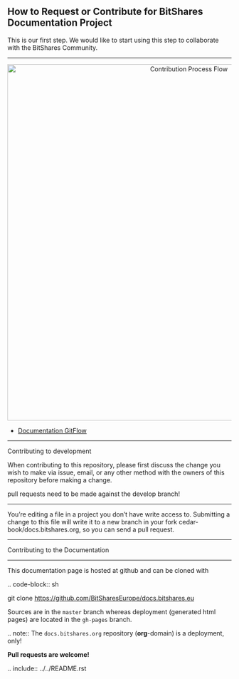 ## How to Request or Contribute for BitShares Documentation Project


This is our first step. We would like to start using this step to collaborate with the BitShares Community. 

***

<p align="center">
  <img src="/core/imgs/how-to-process-contribution.png" width="800" title="Contribution Process Flow">
</p>


- [Documentation GitFlow](/core/imgs/DocFlow.png)


***

Contributing to development

When contributing to this repository, please first discuss the change you wish to make via issue, email, or any other method with the owners of this repository before making a change.

pull requests need to be made against the develop branch!

--------------------------


You’re editing a file in a project you don’t have write access to. Submitting a change to this file will write it to a new branch in your fork cedar-book/docs.bitshares.org, so you can send a pull request. 


*********************************
Contributing to the Documentation
*********************************

This documentation page is hosted at github and can be cloned with

.. code-block:: sh

   git clone https://github.com/BitSharesEurope/docs.bitshares.eu

Sources are in the ``master`` branch whereas deployment (generated html pages)
are located in the ``gh-pages`` branch.

.. note:: The ``docs.bitshares.org`` repository (**org**-domain) is a deployment, only!

**Pull requests are welcome!**

.. include:: ../../README.rst
